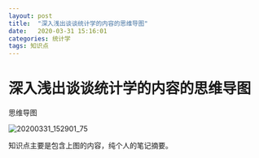 ```yaml
---
layout: post
title:  "深入浅出谈谈统计学的内容的思维导图"
date:   2020-03-31 15:16:01
categories: 统计学
tags: 知识点
---
```


# 深入浅出谈谈统计学的内容的思维导图

思维导图

![20200331_152901_75](https://raw.githubusercontent.com/maolilai/maolilai.github.io/master/_posts/image/20200331_152901_75.png)

知识点主要是包含上图的内容，纯个人的笔记摘要。
